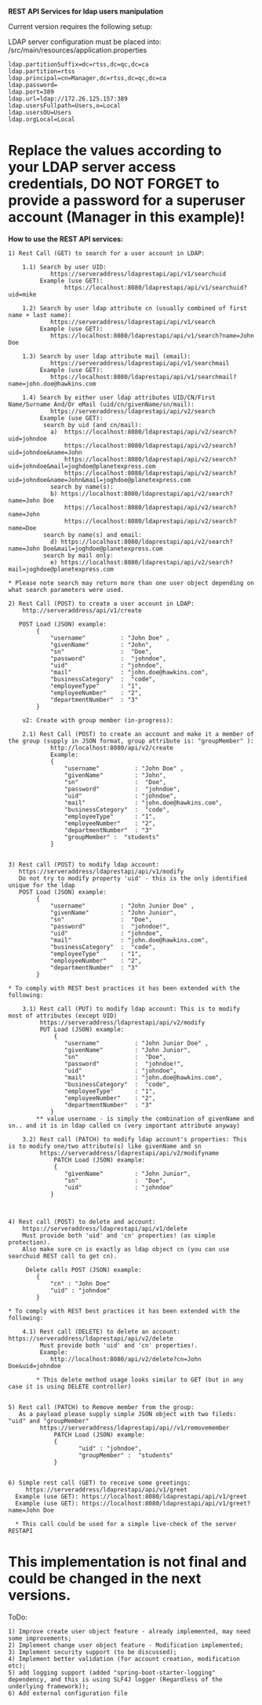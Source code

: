 **REST API Services for ldap users manipulation**

Current version requires the following setup:

LDAP server configuration must be placed into: /src/main/resources/application.properties

	ldap.partitionSuffix=dc=rtss,dc=qc,dc=ca
	ldap.partition=rtss
	ldap.principal=cn=Manager,dc=rtss,dc=qc,dc=ca
	ldap.password=
	ldap.port=389
	ldap.url=ldap://172.26.125.157:389
	ldap.usersFullpath=Users,o=Local
	ldap.usersOU=Users
	ldap.orgLocal=Local

Replace the values according to your LDAP server access credentials, 
DO NOT FORGET to provide a password for a superuser account (Manager in this example)!
=============================================================================

**How to use the REST API services:**

	1) Rest Call (GET) to search for a user account in LDAP:
		
		1.1) Search by user UID: 		
				https://serveraddress/ldaprestapi/api/v1/searchuid
			 Example (use GET): 
					https://localhost:8080/ldaprestapi/api/v1/searchuid?uid=mike
			
		1.2) Search by user ldap attribute cn (usually combined of first name + last name): 		
				https://serveraddress/ldaprestapi/api/v1/search
			 Example (use GET):
				https://localhost:8080/ldaprestapi/api/v1/search?name=John Doe
		
		1.3) Search by user ldap attribute mail (email): 		
				https://serveraddress/ldaprestapi/api/v1/searchmail
			 Example (use GET):
				https://localhost:8080/ldaprestapi/api/v1/searchmail?name=john.doe@hawkins.com
								
		1.4) Search by either user ldap attributes UID/CN/First Name/Surname And/Or eMail (uid/cn/givenName/sn/mail): 		
				https://serveraddress/ldaprestapi/api/v2/search
			 Example (use GET):
			  search by uid (and cn/mail):
				a)  https://localhost:8080/ldaprestapi/api/v2/search?uid=johndoe
					https://localhost:8080/ldaprestapi/api/v2/search?uid=johndoe&name=John					
					https://localhost:8080/ldaprestapi/api/v2/search?uid=johndoe&mail=joghdoe@planetexpress.com
					https://localhost:8080/ldaprestapi/api/v2/search?uid=johndoe&name=John&mail=joghdoe@planetexpress.com
				search by name(s):
				b) https://localhost:8080/ldaprestapi/api/v2/search?name=John Doe
					https://localhost:8080/ldaprestapi/api/v2/search?name=John	
					https://localhost:8080/ldaprestapi/api/v2/search?name=Doe	
			  search by name(s) and email:
				d) https://localhost:8080/ldaprestapi/api/v2/search?name=John Doe&mail=joghdoe@planetexpress.com
			  search by mail only:
				e) https://localhost:8080/ldaprestapi/api/v2/search?mail=joghdoe@planetexpress.com								

	* Please note search may return more than one user object depending on what search parameters were used.

	2) Rest Call (POST) to create a user account in LDAP:
		http://serveraddress/api/v1/create
		
	   POST Load (JSON) example:
			{
				"username" 			: "John Doe" ,
				"givenName" 		: "John",
				"sn" 				:  "Doe",
				"password" 			:  "johndoe",
				"uid" 				: "johndoe",
				"mail" 				: "john.doe@hawkins.com",
				"businessCategory" 	:  "code",
				"employeeType" 		: "1",
				"employeeNumber" 	: "2",
				"departmentNumber" 	: "3"
			}
		
		v2: Create with group member (in-progress):
		
		2.1) Rest Call (POST) to create an account and make it a member of the group (supply in JSON format, group attribute is: "groupMember" ):
				http://localhost:8080/api/v2/create
				Example:
				{
					"username" 			: "John Doe" ,
					"givenName" 		: "John",
					"sn" 				:  "Doe",
					"password" 			:  "johndoe",
					"uid" 				: "johndoe",
					"mail" 				: "john.doe@hawkins.com",
					"businessCategory" 	:  "code",
					"employeeType" 		: "1",
					"employeeNumber" 	: "2",
					"departmentNumber" 	: "3"
					"groupMember" :  "students"
				}
				
		
	3) Rest call (POST) to modify ldap account:
	   https://serveraddress/ldaprestapi/api/v1/modify
	   Do not try to modify property 'uid' - this is the only identified unique for the ldap 
	   POST Load (JSON) example:
			{
				"username" 			: "John Junior Doe" ,
				"givenName" 		: "John Junior",
				"sn" 				:  "Doe",
				"password" 			:  "johndoe!",
				"uid" 				: "johndoe",
				"mail" 				: "john.doe@hawkins.com",
				"businessCategory" 	:  "code",
				"employeeType" 		: "1",
				"employeeNumber" 	: "2",
				"departmentNumber" 	: "3"
			}
	
	* To comply with REST best practices it has been extended with the following:
	
		3.1) Rest call (PUT) to modify ldap account: This is to modify most of attributes (except UID)
			 https://serveraddress/ldaprestapi/api/v2/modify
			 PUT Load (JSON) example:
				 {
					"username" 			: "John Junior Doe" ,
					"givenName" 		: "John Junior",
					"sn" 				:  "Doe",
					"password" 			:  "johndoe!",
					"uid" 				: "johndoe",
					"mail" 				: "john.doe@hawkins.com",
					"businessCategory" 	:  "code",
					"employeeType" 		: "1",
					"employeeNumber" 	: "2",
					"departmentNumber" 	: "3"
				}
			** value username - is simply the combination of givenName and sn.. and it is in ldap called cn (very important attribute anyway) 
		
		3.2) Rest call (PATCH) to modify ldap account's properties: This is to modify one/two attribute(s) like givenName and sn
			 https://serveraddress/ldaprestapi/api/v2/modifyname
				 PATCH Load (JSON) example:
				 {
					"givenName" 		: "John Junior",
					"sn" 				:  "Doe",
					"uid" 				: "johndoe"
				}
	
		  
	
	4) Rest call (POST) to delete and account:
		https://serveraddress/ldaprestapi/api/v1/delete
		Must provide both 'uid' and 'cn' properties! (as simple protection).
		Also make sure cn is exactly as ldap object cn (you can use searchuid REST call to get cn).
		
		 Delete calls POST (JSON) example:
			{
				"cn" : "John Doe"
				"uid" : "johndoe"
			}
	
	* To comply with REST best practices it has been extended with the following:
	
		4.1) Rest call (DELETE) to delete an account: https://serveraddress/ldaprestapi/api/v2/delete
			 Must provide both 'uid' and 'cn' properties!.
			 Example:
				http://localhost:8080/api/v2/delete?cn=John Doe&uid=johndoe
			
			* This delete method usage looks similar to GET (but in any case it is using DELETE controller)
	
	
	5) Rest call (PATCH) to Remove member from the group:
	   As a payload please supply simple JSON object with two fileds: "uid" and "groupMember"
			 https://serveraddress/ldaprestapi/api//v1/removemember
				 PATCH Load (JSON) example:
				 {
						"uid" : "johndoe",
						"groupMember" :  "students"
				 }	 
	
	
	6) Simple rest call (GET) to receive some greetings:
		 https://serveraddress/ldaprestapi/api/v1/greet
	  Example (use GET): https://localhost:8080/ldaprestapi/api/v1/greet
	  Example (use GET): https://localhost:8080/ldaprestapi/api/v1/greet?name=John Doe
	  
	  * This call could be used for a simple live-check of the server RESTAPI
	
This implementation is not final and could be changed in the next versions.
=============================================================================
ToDo:

	1) Improve create user object feature - already implemented, may need some improvements;
	2) Implement change user object feature - Modification implemented;
	3) Implement security support (to be discussed);
	4) Implement better validation (for account creation, modification etc);
	5) add logging support (added "spring-boot-starter-logging" dependency, and this is using SLF4J logger (Regardless of the underlying framework));
	6) Add external configuration file


